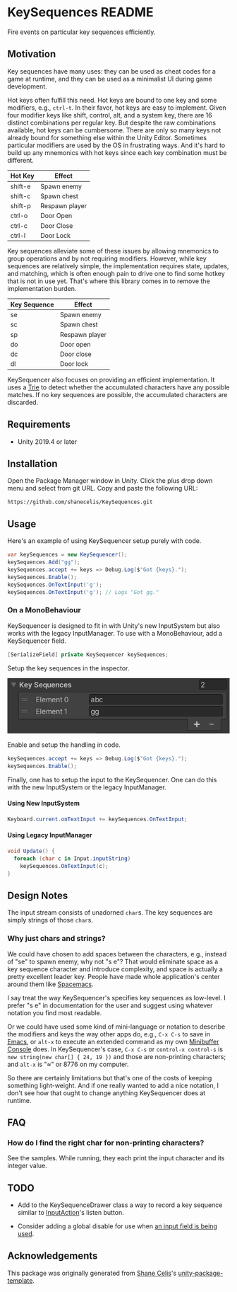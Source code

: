 # KeySequences README

Fire events on particular key sequences efficiently.

## Motivation

Key sequences have many uses: they can be used as cheat codes for a game at runtime, and they can be used as a minimalist UI during game development. 

Hot keys often fulfill this need. Hot keys are bound to one key and some modifiers, e.g., `ctrl-t`. In their favor, hot keys are easy to implement. Given four modifier keys like shift, control, alt, and a system key, there are 16 distinct combinations per regular key. But despite the raw combinations available, hot keys can be cumbersome. There are only so many keys not already bound for something else within the Unity Editor. Sometimes particular modifiers are used by the OS in frustrating ways. And it's hard to build up any mnemonics with hot keys since each key combination must be different.

| Hot Key | Effect         |
|---------|----------------|
| shift-e | Spawn enemy    |
| shift-c | Spawn chest    |
| shift-p | Respawn player |
| ctrl-o  | Door Open      |
| ctrl-c  | Door Close     |
| ctrl-l  | Door Lock      |

Key sequences alleviate some of these issues by allowing mnemonics to group operations and by not requiring modifiers. However, while key sequences are relatively simple, the implementation requires state, updates, and matching, which is often enough pain to drive one to find some hotkey that is not in use yet. That's where this library comes in to remove the implementation burden.

| Key Sequence | Effect         |
|--------------|----------------|
| se           | Spawn enemy    |
| sc           | Spawn chest    |
| sp           | Respawn player |
| do           | Door open      |
| dc           | Door close     |
| dl           | Door lock      |

KeySequencer also focuses on providing an efficient implementation. It uses a [Trie](https://en.wikipedia.org/wiki/Trie) to detect whether the accumulated characters have any possible matches. If no key sequences are possible, the accumulated characters are discarded.

## Requirements

* Unity 2019.4 or later

## Installation

Open the Package Manager window in Unity. Click the plus drop down menu and select from git URL. Copy and paste the following URL:

```
https://github.com/shanecelis/KeySequences.git
```

## Usage

Here's an example of using KeySequencer setup purely with code.

``` c#
var keySequences = new KeySequencer();
keySequences.Add("gg");
keySequences.accept += keys => Debug.Log($"Got {keys}.");
keySequences.Enable();
keySequences.OnTextInput('g');
keySequences.OnTextInput('g'); // Logs "Got gg."
```

### On a MonoBehaviour

KeySequencer is designed to fit in with Unity's new InputSystem but also works with the legacy InputManager. To use with a MonoBehaviour, add a KeySequencer field.

``` c#
[SerializeField] private KeySequencer keySequences;
```

Setup the key sequences in the inspector.

![Key sequences in inspector](Documentation~/keySequencesInspector.png)

Enable and setup the handling in code.

``` c#
keySequences.accept += keys => Debug.Log($"Got {keys}.");
keySequences.Enable();
```

Finally, one has to setup the input to the KeySequencer. One can do this with the new InputSystem or the legacy InputManager.

#### Using New InputSystem

``` c#
Keyboard.current.onTextInput += keySequences.OnTextInput;
```

#### Using Legacy InputManager

``` c#
void Update() {
  foreach (char c in Input.inputString)
    keySequences.OnTextInput(c);
}
```

## Design Notes

The input stream consists of unadorned `char`s. The key sequences are simply strings of those `char`s. 

### Why just chars and strings?

We could have chosen to add spaces between the characters, e.g., instead of "se" to spawn enemy, why not "s e"? That would eliminate space as a key sequence character and introduce complexity, and space is actually a pretty excellent leader key. People have made whole application's center around them like [Spacemacs](https://www.spacemacs.org/).

I say treat the way KeySequencer's specifies key sequences as low-level. I prefer "s e" in documentation for the user and suggest using whatever notation you find most readable.

Or we could have used some kind of mini-language or notation to describe the modifiers and keys the way other apps do, e.g., `C-x C-s` to save in [Emacs](https://emacsrocks.com), or `alt-x` to execute an extended command as my own [Minibuffer Console](http://seawisphunter.com/products/minibuffer/) does. In KeySequencer's case, `C-x C-s` or `control-x control-s` is `new string(new char[] { 24, 19 })` and those are non-printing characters; and `alt-x` is "≈" or 8776 on my computer.

So there are certainly limitations but that's one of the costs of keeping something light-weight. And if one really wanted to add a nice notation, I don't see how that ought to change anything KeySequencer does at runtime.

## FAQ

### How do I find the right char for non-printing characters?

See the samples. While running, they each print the input character and its integer value.

## TODO

- Add to the KeySequenceDrawer class a way to record a key sequence similar to [InputAction](https://docs.unity3d.com/Packages/com.unity.inputsystem@1.0/api/UnityEngine.InputSystem.InputAction.html)'s listen button.

- Consider adding a global disable for use when [an input field is being used](https://forum.unity.com/threads/how-to-disable-movement-keys-when-typing-into-input-box.389942/#post-4333129).

## Acknowledgements

This package was originally generated from [Shane Celis](https://twitter.com/shanecelis)'s [unity-package-template](https://github.com/shanecelis/unity-package-template).
